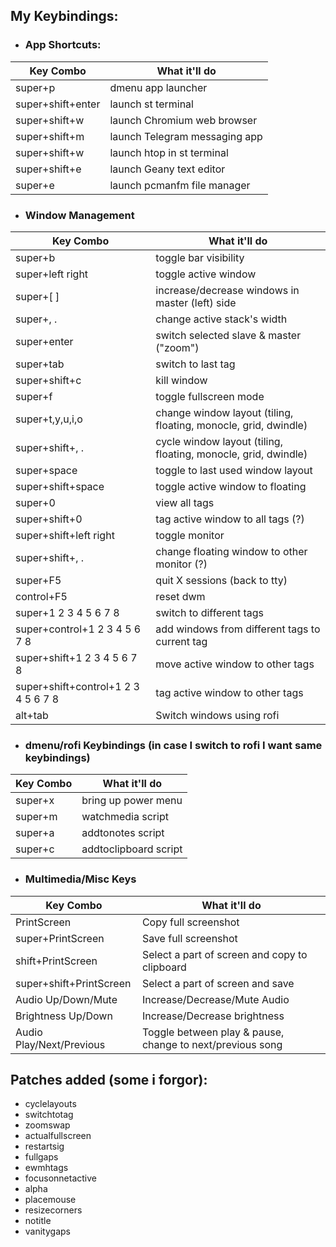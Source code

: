 ## My Keybindings:


- ### App Shortcuts:

| Key Combo             | What it'll do                 |
|-----------------------|-------------------------------|
| super+p               | dmenu app launcher            |
| super+shift+enter     | launch st terminal            |
| super+shift+w         | launch Chromium web browser   |
| super+shift+m         | launch Telegram messaging app  |
| super+shift+w         | launch htop in st terminal    |
| super+shift+e         | launch Geany text editor      |
| super+e               | launch pcmanfm file manager   |


- ### Window Management

| Key Combo             | What it'll do                 |
|-----------------------|-------------------------------|
| super+b               | toggle bar visibility         |
| super+left right      | toggle active window          |
| super+\[ \]           | increase/decrease windows in master (left) side                |
| super+, .             | change active stack's width   |
| super+enter           | switch selected slave & master ("zoom") |
| super+tab             | switch to last tag |
| super+shift+c         | kill window |
| super+f               | toggle fullscreen mode |
| super+t,y,u,i,o       | change window layout (tiling, floating, monocle, grid, dwindle) |
| super+shift+, .       | cycle window layout (tiling, floating, monocle, grid, dwindle)  |
| super+space           | toggle to last used window layout |
| super+shift+space     | toggle active window to floating |
| super+0               | view all tags |
| super+shift+0         | tag active window to all tags (?) |
| super+shift+left right| toggle monitor |
| super+shift+, .       | change floating window to other monitor (?) |
| super+F5              | quit X sessions (back to tty) |
| control+F5            | reset dwm |
| super+1 2 3 4 5 6 7 8 | switch to different tags |
| super+control+1 2 3 4 5 6 7 8 | add windows from different tags to current tag |
| super+shift+1 2 3 4 5 6 7 8 | move active window to other tags |
| super+shift+control+1 2 3 4 5 6 7 8 | tag active window to other tags|
| alt+tab		| Switch windows using rofi |

- ### dmenu/rofi Keybindings (in case I switch to rofi I want same keybindings)

| Key Combo             | What it'll do                   |
|-----------------------|---------------------------------|
| super+x               | bring up power menu             |
| super+m               | watchmedia script               |
| super+a               | addtonotes script               |
| super+c               | addtoclipboard script |


- ### Multimedia/Misc Keys

| Key Combo             | What it'll do                   |
|-----------------------|---------------------------------|
| PrintScreen           | Copy full screenshot            |
| super+PrintScreen     | Save full screenshot            |
| shift+PrintScreen     | Select a part of screen and copy to clipboard |
| super+shift+PrintScreen | Select a part of screen and save |
| Audio Up/Down/Mute    | Increase/Decrease/Mute Audio |
| Brightness Up/Down    | Increase/Decrease brightness |
| Audio Play/Next/Previous | Toggle between play & pause, change to next/previous song |


## Patches added (some i forgor):

- cyclelayouts
- switchtotag
- zoomswap
- actualfullscreen
- restartsig
- fullgaps
- ewmhtags
- focusonnetactive
- alpha
- placemouse
- resizecorners
- notitle
- vanitygaps
